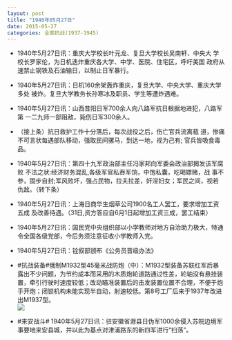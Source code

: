 ```yaml
---
layout: post
title: "1940年05月27日"
date: 2015-05-27
categories: 全面抗战(1937-1945)
---
```


<meta name="referrer" content="no-referrer" />

- 1940年5月27日讯：重庆大学校长叶元龙、复旦大学校长吴南轩、中央大 学校长罗家伦，为日机迭炸重庆各大学、中学、医院、住宅区，呼吁美国 政府从速禁止钢铁及石油输日，以制止日军暴行。  

- 1940年5月27日讯：日机160余架轰炸重庆，复旦大学、中央大学、重庆大学多处 被炸。复旦大学教务长孙寒冰及职员、学生等遭炸遇难。 

- 1940年5月27日讯：山西昔阳日军700余人向八路军抗日根据地进犯，八路军第 一二九师一部阻敌，毙伤日军300余人。 

- （接上条）抗日救护工作十分落后，每次战役之后，伤亡官兵流离载 道，惨痛不可言状每遇部队移动，强取民间骡马，到达一地，视为己有; 官兵皆吸食毒品。 

- 1940年5月27日讯：第四十九军政治部主任冯家邦向军委会政治部揭发该军腐败 不法之状:经济财务混乱,各级军官私吞军饷，中饱私囊，吃喝嫖赌，战 事不参，固步自封;军风败坏，强占民物，拉夫拉差，奸淫妇女；军民之间，视若仇敌。（转下条） 

- 1940年5月27日讯：上海日商华生烟草公司1900名工人罢工，要求增加工资五成 及改善待遇。（31日,资方答应自6月1日起增加工资三成，罢工结束） 

- 1940年5月27日讯：国民党中央组织部以小学教师对地方自治助力极大，特通令全国各级党部，今后务须注意征收小学教师入党。 

- 1940年5月27日讯：铨叙部颁布《公务员晋级办法》 

- #抗战装备#俄制M1932型45毫米战防炮（中）：M1932型装备苏联红军后暴露出不少问题，为节约成本而采用的木质炮轮道路通过性差，轮轴没有悬挂装置，牵引行驶时速度较低；改动瞄准装置后的击发装置位置不合理，不便于炮手开炮；闭锁机构未能实现半自动，射速较低。第8号工厂后来于1937年改进出M1937型。 <br/><img src="https://ww2.sinaimg.cn/large/aca367d8jw1esikv8bsuyj20m80cwtca.jpg" />

- #来安战斗# 1940年5月27日讯：驻安徽省滁县日伪军1000余侵入苏皖边境军事要地来安县城，并以此为基点对津浦路东的新四军进行“扫荡”。 

